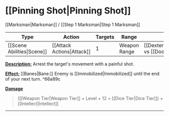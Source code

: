 # [[Pinning Shot|Pinning Shot]]
[[Marksman|Marksman]] / [[Step 1 Marksman|Step 1 Marksman]]

| Type                       | Action                     | Targets | Range        | Roll                                         |
| -------------------------- | -------------------------- | ------- | ------------ | -------------------------------------------- |
| [[Scene Abilities\|Scene]] | [[Attack Actions\|Attack]] | 1       | Weapon Range | [[Dexterity\|Dexterity]] vs [[Dodge\|Dodge]] |

<u>**Description:**</u> Arrest the target's movement with a painful shot.

<u>**Effect:**</u> [[Banes|Bane:]] Enemy is [[Immobilized|Immobilized]] until the end of your next turn. ^66a89c


<u>**Damage**</u>
>([[Weapon Tier|Weapon Tier]] + Level + 12 = [[Dice Tier|Dice Tier]]) + [[Intellect|Intellect]]

---